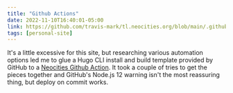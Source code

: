 ```yaml
---
title: "Github Actions"
date: 2022-11-10T16:40:01-05:00
link: https://github.com/travis-mark/tl.neocities.org/blob/main/.github/workflows/main.yml
tags: [personal-site]
---
```


It's a little excessive for this site, but researching various automation options led me to glue a Hugo CLI install and build template provided by GitHub to a
[Neocities Github Action](https://jonathanchang.org/blog/deploying-your-static-site-to-neocities-using-github-actions/#adding-your-neocities-api-token). It took a couple of tries to get the pieces together and GitHub's Node.js 12 warning isn't the most reassuring thing, but deploy on commit works.